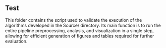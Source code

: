 ## Test

This folder contains the script used to validate the execution of the algorithms developed in the Source/ directory. Its main function is to run the entire pipeline preprocessing, analysis, and visualization in a single step, allowing for efficient generation of figures and tables required for further evaluation.